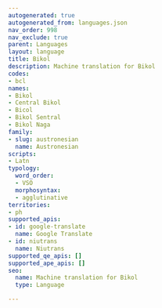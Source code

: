 ```yaml
---
autogenerated: true
autogenerated_from: languages.json
nav_order: 998
nav_exclude: true
parent: Languages
layout: language
title: Bikol
description: Machine translation for Bikol
codes:
- bcl
names:
- Bikol
- Central Bikol
- Bicol
- Bikol Sentral
- Bikol Naga
family:
- slug: austronesian
  name: Austronesian
scripts:
- Latn
typology:
  word_order:
  - VSO
  morphosyntax:
  - agglutinative
territories:
- ph
supported_apis:
- id: google-translate
  name: Google Translate
- id: niutrans
  name: Niutrans
supported_qe_apis: []
supported_ape_apis: []
seo:
  name: Machine translation for Bikol
  type: Language

---
```


